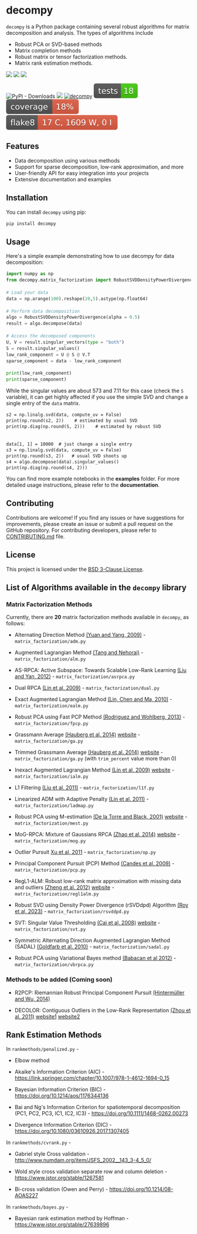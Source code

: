 # decompy

`decompy` is a Python package containing several robust algorithms for matrix decomposition and analysis. The types of algorithms include
* Robust PCA or SVD-based methods
* Matrix completion methods
* Robust matrix or tensor factorization methods.
* Matrix rank estimation methods.

![](https://img.shields.io/pypi/pyversions/decompy) [![](https://img.shields.io/pypi/v/decompy)](https://pypi.org/project/decompy/) [![](https://img.shields.io/badge/license-BSD3_Clause-green)](https://github.com/subroy13/decompy/blob/master/LICENSE)

![PyPI - Downloads](https://img.shields.io/pypi/dm/decompy) ![](https://img.shields.io/pepy/dt/decompy) [![decompy](https://snyk.io/advisor/python/decompy/badge.svg)](https://snyk.io/advisor/python/decompy) [![Tests Status](tests-badge.svg?dummy=8484744)](./reports/junit/junit.xml) [![Test Coverage](coverage.svg?dummy=4345432)](.) [![Flake8](flake8-badge.svg?dummy=3436543)](./reports/flake8/index.html)

## Features

- Data decomposition using various methods
- Support for sparse decomposition, low-rank approximation, and more
- User-friendly API for easy integration into your projects
- Extensive documentation and examples

## Installation

You can install `decompy` using pip:

```bash
pip install decompy
```

## Usage

Here's a simple example demonstrating how to use decompy for data decomposition:

```python
import numpy as np
from decompy.matrix_factorization import RobustSVDDensityPowerDivergence

# Load your data
data = np.arange(100).reshape(20,5).astype(np.float64)

# Perform data decomposition
algo = RobustSVDDensityPowerDivergence(alpha = 0.5)
result = algo.decompose(data)

# Access the decomposed components
U, V = result.singular_vectors(type = "both")
S = result.singular_values()
low_rank_component = U @ S @ V.T
sparse_component = data - low_rank_component

print(low_rank_component)
print(sparse_component)
```

While the singular values are about 573 and 7.11 for this case (check the `S` variable), it can get highly affected if you use the simple SVD and change a single entry of the `data` matrix.

```
s2 = np.linalg.svd(data, compute_uv = False)
print(np.round(s2, 2))    # estimated by usual SVD
print(np.diag(np.round(S, 2)))    # estimated by robust SVD


data[1, 1] = 10000  # just change a single entry
s3 = np.linalg.svd(data, compute_uv = False)
print(np.round(s3, 2))   # usual SVD shoots up
s4 = algo.decompose(data).singular_values()
print(np.diag(np.round(s4, 2)))
```

You can find more example notebooks in the **examples** folder. For more detailed usage instructions, please refer to the **documentation**.


## Contributing

Contributions are welcome! If you find any issues or have suggestions for improvements, please create an issue or submit a pull request on the GitHub repository. For contributing developers, please refer to [CONTRIBUTING.md](CONTRIBUTING.md) file.

## License

This project is licensed under the [BSD 3-Clause License](LICENSE).


## List of Algorithms available in the `decompy` library

### Matrix Factorization Methods

Currently, there are **20** matrix factorization methods available in `decompy`, as follows:

* Alternating Direction Method [(Yuan and Yang, 2009)](https://citeseerx.ist.psu.edu/viewdoc/summary?doi=10.1.1.400.8797) - `matrix_factorization/adm.py`

* Augmented Lagrangian Method [(Tang and Nehorai)](https://ieeexplore.ieee.org/document/5766144) - `matrix_factorization/alm.py`

* AS-RPCA: Active Subspace: Towards Scalable Low-Rank Learning [(Liu and Yan, 2012)](http://dl.acm.org/citation.cfm?id=2421487) - `matrix_factorization/asrpca.py`

* Dual RPCA [(Lin et al. 2009)](http://arxiv.org/abs/1009.5055) - `matrix_factorization/dual.py`

* Exact Augmented Lagrangian Method [(Lin, Chen and Ma, 2010)](https://arxiv.org/abs/1009.5055) - `matrix_factorization/ealm.py`

* Robust PCA using Fast PCP Method [(Rodriguez and Wohlberg, 2013)](http://ieeexplore.ieee.org/xpl/articleDetails.jsp?arnumber=6738015) - `matrix_factorization/fpcp.py`

* Grassmann Average [(Hauberg et al. 2014)](http://files.is.tue.mpg.de/black/papers/RGA2014.pdf) [website](http://ps.is.tuebingen.mpg.de/project/Robust_PCA) - `matrix_factorization/ga.py`

* Trimmed Grassmann Average [(Hauberg et al. 2014)](http://files.is.tue.mpg.de/black/papers/RGA2014.pdf) [website](http://ps.is.tuebingen.mpg.de/project/Robust_PCA) - `matrix_factorization/ga.py` (with `trim_percent` value more than 0)

* Inexact Augmented Lagrangian Method [(Lin et al. 2009)](http://arxiv.org/abs/1009.5055)  [website](http://perception.csl.illinois.edu/matrix-rank/sample_code.html) - `matrix_factorization/ialm.py`

* L1 Filtering [(Liu et al. 2011)](http://arxiv.org/abs/1108.5359) - `matrix_factorization/l1f.py`

* Linearized ADM with Adaptive Penalty [(Lin et al. 2011)](http://arxiv.org/abs/1109.0367) - `matrix_factorization/ladmap.py`

* Robust PCA using M-estimation [(De la Torre and Black, 2001)](https://ieeexplore.ieee.org/document/937541) [website](http://users.salleurl.edu/~ftorre/papers/rpca2.html) - `matrix_factorization/mest.py`

* MoG-RPCA: Mixture of Gaussians RPCA [(Zhao et al. 2014)](http://jmlr.org/proceedings/papers/v32/zhao14.pdf) [website](http://www.cs.cmu.edu/~deyum/index.htm) - `matrix_factorization/mog.py`

* Outlier Pursuit [Xu et al, 2011](https://guppy.mpe.nus.edu.sg/~mpexuh/papers/OutlierPursuit-TIT.pdf) - `matrix_factorization/op.py`

* Principal Component Pursuit (PCP) Method [(Candes et al. 2009)](https://arxiv.org/abs/0912.3599) - `matrix_factorization/pcp.py`

* RegL1-ALM: Robust low-rank matrix approximation with missing data and outliers [(Zheng et al. 2012)](https://sites.google.com/site/yinqiangzheng/home/zheng_CVPR12_robust%20L1-norm%20low-rank%20matrix%20factorization.pdf) [website](https://sites.google.com/site/yinqiangzheng/) - `matrix_factorization/regl1alm.py`

* Robust SVD using Density Power Divergence (rSVDdpd) Algorithm [(Roy et al, 2023)](https://arxiv.org/abs/2109.10680) - `matrix_factorization/rsvddpd.py`

* SVT: Singular Value Thresholding [(Cai et al. 2008)](http://arxiv.org/abs/0810.3286) [website](http://perception.csl.illinois.edu/matrix-rank/sample_code.html) - `matrix_factorization/svt.py`

* Symmetric Alternating Direction Augmented Lagrangian Method (SADAL) [(Goldfarb et al. 2010)](http://arxiv.org/abs/0912.4571) - `matrix_factorization/sadal.py`

* Robust PCA using Variational Bayes method [(Babacan et al 2012)](https://ieeexplore.ieee.org/document/6194350) - `matrix_factorization/vbrpca.py`



### Methods to be added (Coming soon)

* R2PCP: Riemannian Robust Principal Component Pursuit [(Hintermüller and Wu, 2014)](http://link.springer.com/article/10.1007/s10851-014-0527-y)

* DECOLOR: Contiguous Outliers in the Low-Rank Representation [(Zhou et al. 2011)](http://arxiv.org/abs/1109.0882) [website1](https://sites.google.com/site/eeyangc/software/decolor) [website2](https://fling.seas.upenn.edu/~xiaowz/dynamic/wordpress/?p=144)






## Rank Estimation Methods

In `rankmethods/penalized.py` -

* Elbow method

* Akaike's Information Criterion (AIC) - https://link.springer.com/chapter/10.1007/978-1-4612-1694-0_15

* Bayesian Information Criterion (BIC) - https://doi.org/10.1214/aos/1176344136

* Bai and Ng's Information Criterion for spatiotemporal decomposition (PC1, PC2, PC3, IC1, IC2, IC3) - https://doi.org/10.1111/1468-0262.00273

* Divergence Information Criterion (DIC) - https://doi.org/10.1080/03610926.2017.1307405

In `rankmethods/cvrank.py` -

* Gabriel style Cross validation - http://www.numdam.org/item/JSFS_2002__143_3-4_5_0/

* Wold style cross validation separate row and column deletion - https://www.jstor.org/stable/1267581

* Bi-cross validation (Owen and Perry) - https://doi.org/10.1214/08-AOAS227

In `rankmethods/bayes.py` -

* Bayesian rank estimation method by Hoffman - https://www.jstor.org/stable/27639896


